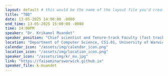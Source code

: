 ```yaml
---
layout: default # this would be the name of the layout file you'd create for events
title: "TBD"
date: 13-05-2025 14:00:00 -0000
end_time: 13-05-2025 15:00:00 -0000
time: 14:00PM
speaker: "Dr. Krikamol Muandet"
speaker_position: "Chief scientist and Tenure-track Faculty (fast track) at CISPA"
location: "Department of Computer Science, CS1.01, University of Warwick, Coventry, UK"
calendar_icon: "/assets/img/calendar_icon.png"
location_icon: "/assets/img/location_icon.png"
speaker_icon: "/assets/img/kr_mu.jpg"
link: "https://faiseminarswarwick.github.io"
speaker_file: k-muandet
---
```

